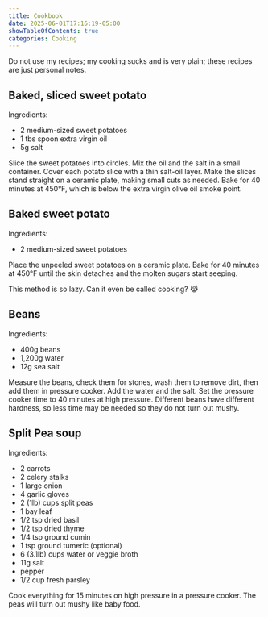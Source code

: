 ```yaml
---
title: Cookbook
date: 2025-06-01T17:16:19-05:00
showTableOfContents: true
categories: Cooking
---
```


Do not use my recipes; my cooking sucks and is very plain; these recipes are
just personal notes.

## Baked, sliced sweet potato

Ingredients:

- 2 medium-sized sweet potatoes
- 1 tbs spoon extra virgin oil
- 5g salt

Slice the sweet potatoes into circles.
Mix the oil and the salt in a small container.
Cover each potato slice with a thin salt-oil layer.
Make the slices stand straight on a ceramic plate, making small cuts as needed.
Bake for 40 minutes at 450°F, which is below the extra virgin olive oil smoke point.

## Baked sweet potato

Ingredients:

- 2 medium-sized sweet potatoes

Place the unpeeled sweet potatoes on a ceramic plate. 
Bake for 40 minutes at 450°F until the skin detaches and the molten sugars start
seeping.

This method is so lazy. Can it even be called cooking? :joy_cat:

## Beans

Ingredients:

- 400g beans
- 1,200g water
- 12g sea salt

Measure the beans, check them for stones, wash them to remove dirt, then add
them in pressure cooker. Add the water and the salt. Set the pressure cooker
time to 40 minutes at high pressure. Different beans have different hardness, so
less time may be needed so they do not turn out mushy.

## Split Pea soup

Ingredients:

- 2 carrots
- 2 celery stalks
- 1 large onion
- 4 garlic gloves
- 2 (1lb) cups split peas
- 1 bay leaf
- 1/2 tsp dried basil
- 1/2 tsp dried thyme
- 1/4 tsp ground cumin
- 1 tsp ground tumeric (optional)
- 6 (3.1lb) cups water or veggie broth
- 11g salt
- pepper
- 1/2 cup fresh parsley

Cook everything for 15 minutes on high pressure in a pressure cooker. The peas
will turn out mushy like baby food.

